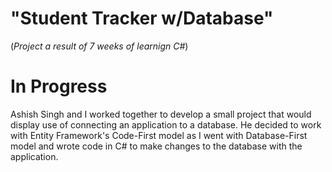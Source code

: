 # "Student Tracker w/Database"

(*Project a result of 7 weeks of learnign C#*)

# In Progress

Ashish Singh and I worked together to develop a small project that would display use of connecting an application to a database. He decided to work with Entity Framework's Code-First model as I went with Database-First model and wrote code in C# to make changes to the database with the application.
